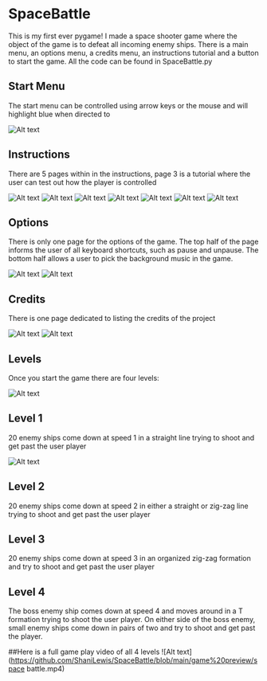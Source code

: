 # SpaceBattle
This is my first ever pygame! I made a space shooter game where the object of the game is to defeat all incoming enemy ships. 
There is a main menu, an options menu, a credits menu, an instructions tutorial and a button to start the game. 
All the code can be found in SpaceBattle.py


## Start Menu
The start menu can be controlled using arrow keys or the mouse and will highlight blue when directed to

![Alt text](https://github.com/ShaniLewis/SpaceBattle/blob/main/game%20preview/start0.png)

## Instructions

There are 5 pages within in the instructions, page 3 is a tutorial where the user can test out how the player is controlled

![Alt text](https://github.com/ShaniLewis/SpaceBattle/blob/main/game%20preview/instructions0.png)
![Alt text](https://github.com/ShaniLewis/SpaceBattle/blob/main/game%20preview/instructions1.png)
![Alt text](https://github.com/ShaniLewis/SpaceBattle/blob/main/game%20preview/instructions2.png)
![Alt text](https://github.com/ShaniLewis/SpaceBattle/blob/main/game%20preview/instructions3.png)
![Alt text](https://github.com/ShaniLewis/SpaceBattle/blob/main/game%20preview/instructions4.png)
![Alt text](https://github.com/ShaniLewis/SpaceBattle/blob/main/game%20preview/instructions5.png)
![Alt text](https://github.com/ShaniLewis/SpaceBattle/blob/main/game%20preview/instructions6.png)

## Options

There is only one page for the options of the game. The top half of the page informs the user of all keyboard shortcuts, such as pause and unpause.
The bottom half allows a user to pick the background music in the game.

![Alt text](https://github.com/ShaniLewis/SpaceBattle/blob/main/game%20preview/options0.png)
![Alt text](https://github.com/ShaniLewis/SpaceBattle/blob/main/game%20preview/options1.png)

## Credits

There is one page dedicated to listing the credits of the project

![Alt text](https://github.com/ShaniLewis/SpaceBattle/blob/main/game%20preview/credits0.png)
![Alt text](https://github.com/ShaniLewis/SpaceBattle/blob/main/game%20preview/credits1.png)

## Levels
Once you start the game there are four levels:

![Alt text](https://github.com/ShaniLewis/SpaceBattle/blob/main/game%20preview/start1.png)

## Level 1

20 enemy ships come down at speed 1 in a straight line trying to shoot and get past the user player

![Alt text](https://github.com/ShaniLewis/SpaceBattle/blob/main/game%20preview/level1.png)

## Level 2

20 enemy ships come down at speed 2 in either a straight or zig-zag line trying to shoot and get past the user player


## Level 3

20 enemy ships come down at speed 3 in an organized zig-zag formation and try to shoot and get past the user player


## Level 4

The boss enemy ship comes down at speed 4 and moves around in a T formation trying to shoot the user player. On either side of the boss enemy, 
small enemy ships come down in pairs of two and try to shoot and get past the player.

##Here is a full game play video of all 4 levels
![Alt text](https://github.com/ShaniLewis/SpaceBattle/blob/main/game%20preview/space battle.mp4)




